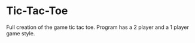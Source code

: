 # Tic-Tac-Toe
Full creation of the game tic tac toe. Program has a 2 player and a 1 player game style. 
